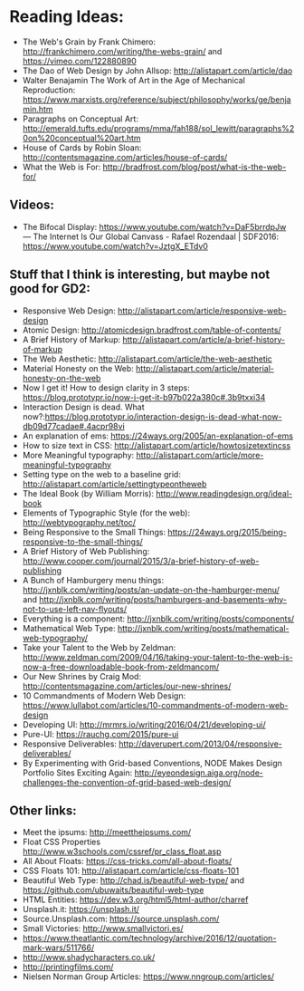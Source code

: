 # Reading Ideas:

- The Web's Grain by Frank Chimero: <http://frankchimero.com/writing/the-webs-grain/> and <https://vimeo.com/122880890>
- The Dao of Web Design by John Allsop: <http://alistapart.com/article/dao>
- Walter Benajamin The Work of Art in the Age of Mechanical Reproduction: <https://www.marxists.org/reference/subject/philosophy/works/ge/benjamin.htm>
- Paragraphs on Conceptual Art: <http://emerald.tufts.edu/programs/mma/fah188/sol_lewitt/paragraphs%20on%20conceptual%20art.htm>
- House of Cards by Robin Sloan: <http://contentsmagazine.com/articles/house-of-cards/>
- What the Web is For: <http://bradfrost.com/blog/post/what-is-the-web-for/>

## Videos:

- The Bifocal Display: <https://www.youtube.com/watch?v=DaF5brrdpJw>
— The Internet Is Our Global Canvass - Rafael Rozendaal | SDF2016: <https://www.youtube.com/watch?v=JztgX_ETdv0>

## Stuff that I think is interesting, but maybe not good for GD2:
- Responsive Web Design: <http://alistapart.com/article/responsive-web-design>
- Atomic Design: <http://atomicdesign.bradfrost.com/table-of-contents/>
- A Brief History of Markup: <http://alistapart.com/article/a-brief-history-of-markup>
- The Web Aesthetic: <http://alistapart.com/article/the-web-aesthetic>
- Material Honesty on the Web: <http://alistapart.com/article/material-honesty-on-the-web>
- Now I get it! How to design clarity in 3 steps: <https://blog.prototypr.io/now-i-get-it-b97b022a380c#.3b9txxi34>
- Interaction Design is dead. What now?:<https://blog.prototypr.io/interaction-design-is-dead-what-now-db09d77cadae#.4acpr98vi>
- An explanation of ems: <https://24ways.org/2005/an-explanation-of-ems>
- How to size text in CSS: <http://alistapart.com/article/howtosizetextincss>
- More Meaningful typography: <http://alistapart.com/article/more-meaningful-typography>
- Setting type on the web to a baseline grid: <http://alistapart.com/article/settingtypeontheweb>
- The Ideal Book (by William Morris): <http://www.readingdesign.org/ideal-book>
- Elements of Typographic Style (for the web): <http://webtypography.net/toc/>
- Being Responsive to the Small Things: <https://24ways.org/2015/being-responsive-to-the-small-things/>
- A Brief History of Web Publishing: <http://www.cooper.com/journal/2015/3/a-brief-history-of-web-publishing>
- A Bunch of Hamburgery menu things: <http://jxnblk.com/writing/posts/an-update-on-the-hamburger-menu/> and <http://jxnblk.com/writing/posts/hamburgers-and-basements-why-not-to-use-left-nav-flyouts/>
- Everything is a component: <http://jxnblk.com/writing/posts/components/>
- Mathematical Web Type: <http://jxnblk.com/writing/posts/mathematical-web-typography/>
- Take your Talent to the Web by Zeldman: <http://www.zeldman.com/2009/04/16/taking-your-talent-to-the-web-is-now-a-free-downloadable-book-from-zeldmancom/>
- Our New Shrines by Craig Mod: <http://contentsmagazine.com/articles/our-new-shrines/>
- 10 Commandments of Modern Web Design: <https://www.lullabot.com/articles/10-commandments-of-modern-web-design>
- Developing UI: <http://mrmrs.io/writing/2016/04/21/developing-ui/>
- Pure-UI: <https://rauchg.com/2015/pure-ui>
- Responsive Deliverables: <http://daverupert.com/2013/04/responsive-deliverables/>
- By Experimenting with Grid-based Conventions, NODE Makes Design Portfolio Sites Exciting Again: <http://eyeondesign.aiga.org/node-challenges-the-convention-of-grid-based-web-design/>

## Other links:

- Meet the ipsums: <http://meettheipsums.com/>
- Float CSS Properties <http://www.w3schools.com/cssref/pr_class_float.asp>
- All About Floats: <https://css-tricks.com/all-about-floats/>
- CSS Floats 101: <http://alistapart.com/article/css-floats-101>
- Beautiful Web Type: <http://chad.is/beautiful-web-type/> and <https://github.com/ubuwaits/beautiful-web-type>
- HTML Entities: <https://dev.w3.org/html5/html-author/charref>
- Unsplash.it: <https://unsplash.it/>
- Source.Unsplash.com: <https://source.unsplash.com/>
- Small Victories: <http://www.smallvictori.es/>
- <https://www.theatlantic.com/technology/archive/2016/12/quotation-mark-wars/511766/>
- <http://www.shadycharacters.co.uk/>
- <http://printingfilms.com/>
- Nielsen Norman Group Articles: <https://www.nngroup.com/articles/>
